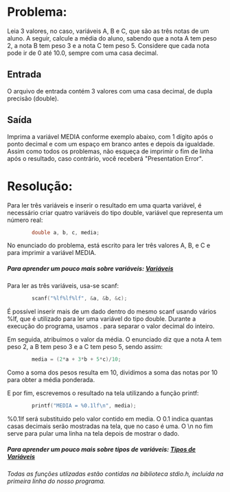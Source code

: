 # Problema:

Leia 3 valores, no caso, variáveis A, B e C, que são as três notas de um aluno. A seguir, calcule a média do aluno, sabendo que a nota A tem peso 2, a nota B tem peso 3 e a nota C tem peso 5. Considere que cada nota pode ir de 0 até 10.0, sempre com uma casa decimal.

## Entrada

O arquivo de entrada contém 3 valores com uma casa decimal, de dupla precisão (double).

## Saída

Imprima a variável MEDIA conforme exemplo abaixo, com 1 dígito após o ponto decimal e com um espaço em branco antes e depois da igualdade. Assim como todos os problemas, não esqueça de imprimir o fim de linha após o resultado, caso contrário, você receberá "Presentation Error".

# Resolução:

Para ler três variáveis e inserir o resultado em uma quarta variável, é necessário criar quatro variáveis do tipo double, variável que representa um número real:
```c
        double a, b, c, media;
```
No enunciado do problema, está escrito para ler três valores A, B, e C e para imprimir a variável MEDIA.

##### Para aprender um pouco mais sobre variáveis: [Variáveis](http://linguagemc.com.br/variaveis-em-linguagem-c/)

Para ler as três variáveis, usa-se scanf:
```c
        scanf("%lf%lf%lf", &a, &b, &c);
```
É possível inserir mais de um dado dentro do mesmo scanf usando vários %lf, que é utilizado para ler uma variável do tipo double. Durante a execução do programa, usamos . para separar o valor decimal do inteiro.

Em seguida, atribuímos o valor da média. O enunciado diz que a nota A tem peso 2, a B tem peso 3 e a C tem peso 5, sendo assim:
```c
        media = (2*a + 3*b + 5*c)/10;
```
Como a soma dos pesos resulta em 10, dividimos a soma das notas por 10 para obter a média ponderada.

E por fim, escrevemos o resultado na tela utilizando a função printf:
```c
        printf("MEDIA = %0.1lf\n", media);
```
%0.1lf será substituido pelo valor contido em media. O 0.1 indica quantas casas decimais serão mostradas na tela, que no caso é uma. O \n no fim serve para pular uma linha na tela depois de mostrar o dado.
##### Para aprender um pouco mais sobre tipos de variáveis: [Tipos de Variáveis](http://linguagemc.com.br/tipos-de-dados-em-c/)

###### Todas as funções utlizadas estão contidas na biblioteca stdio.h, incluída na primeira linha do nosso programa.
